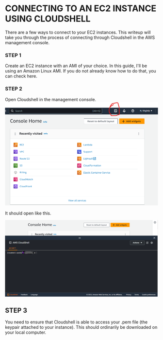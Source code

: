 # CONNECTING TO AN EC2 INSTANCE USING CLOUDSHELL


There are a few ways to connect to your EC2 instances. This writeup will take you through the process of connecting through Cloudshell in the AWS management console.

### STEP 1
Create an EC2 instance with an AMI of your choice. In this guide, I'll be using an Amazon Linux AMI. If you do not already know how to do that, you can check here.



### STEP 2
Open Cloudshell in the management console.
![Image Alt Text](Images/Cloudshell-1.png)

It should open like this.

![Image Alt Text](Images/Cloudshell-open.png)



## STEP 3
You need to ensure that Cloudshell is able to access your .pem file (the keypair attached to your instance). This should ordinarily be downloaded on your local computer. 